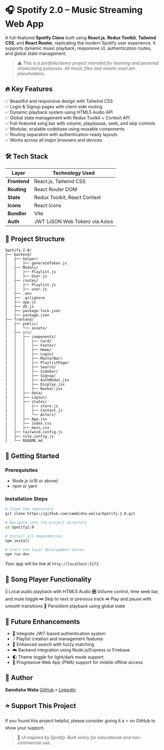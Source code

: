 
# 🎧 Spotify 2.0 – Music Streaming Web App

A full-featured **Spotify Clone** built using **React.js**, **Redux Toolkit**, **Tailwind CSS**, and **React Router**, replicating the modern Spotify user experience. It supports dynamic music playback, responsive UI, authentication routes, and global state management.

> ⚠️ *This is a portfolio/demo project intended for learning and personal showcasing purposes. All music files and assets used are placeholders.*



## 🔥 Key Features

✅ Beautiful and responsive design with Tailwind CSS  
✅ Login & Signup pages with client-side routing  
✅ Dynamic playback system using HTML5 Audio API  
✅ Global state management with Redux Toolkit + Context API  
✅ Full-featured song bar with volume, play/pause, seek, and skip controls  
✅ Modular, scalable codebase using reusable components  
✅ Routing separation with authentication-ready layouts  
✅ Works across all major browsers and devices



## 🛠 Tech Stack

| Layer         | Technology Used                |
|---------------|--------------------------------|
| **Frontend**  | React.js, Tailwind CSS         |
| **Routing**   | React Router DOM               |
| **State**     | Redux Toolkit, React Context   |
| **Icons**     | React Icons                    |
| **Bundler**   | Vite                           |
| **Auth**      | JWT (JSON Web Token) via Axios |




## 📁 Project Structure

```plaintext
Spotify-2.0/
├── backend/
│   ├── helper/         
│   │   ├── generateToken.js
│   ├── Modals/
│   │   ├── Playlist.js
│   │   ├── User.js
│   ├── routes/
│   │   ├── Playlist.js
│   │   ├── user.js
│   ├── .env             
│   ├── .gitignore             
│   ├── app.js
|   ├── db.js            
│   ├── package-lock.json            
│   ├── package.json 
├── frontend/
|   ├── public/
|   │   └── assets/             
|   ├── src/
|   │   ├── components/        
|   │   │   ├── Card/
|   │   │   ├── Footer/
|   │   │   ├── Home/
|   │   │   ├── Login/
|   │   │   ├── MasterBar/
|   │   │   ├── PlaylistPage/
|   │   │   ├── Search/
|   │   │   ├── Sidebar/
|   │   │   ├── Signup/ 
|   │   │   ├── AuthModal.jsx   
|   │   │   ├── Display.jsx  
|   │   │   ├── Navbar.jsx 
|   │   ├── data/
|   │   ├── Layout/             
|   │   ├── states/             
|   │   │   ├── store.js
|   │   │   ├── Context.js
|   │   │   └── Actors/
|   │   ├── App.jsx            
|   │   ├── index.css
|   │   ├── main.jsx
|   ├── tailwind.config.js
|   ├── vite.config.js
|   └── README.md
````



## 🚀 Getting Started

### Prerequisites

* Node.js (v16 or above)
* npm or yarn

### Installation Steps

```bash
# Clone the repository
git clone https://github.com/samdisha-walia/Spotify-2.0.git

# Navigate into the project directory
cd Spotify2.0

# Install all dependencies
npm install

# Start the local development server
npm run dev
```

Your app will be live at `http://localhost:5173`.


## 🎵 Song Player Functionality

🎚️ Local audio playback with HTML5 Audio
🎛️ Volume control, time seek bar, and mute toggle
⏭️ Skip to next or previous track
⏯️ Play and pause with smooth transitions
🔁 Persistent playback using global state



## 🌱 Future Enhancements

* 🔐 Integrate JWT-based authentication system
* 🎶 Playlist creation and management features
* 🔎 Enhanced search with fuzzy matching
* ☁️ Backend integration using Node.js/Express or Firebase
* 🌓 Theme toggle for light/dark mode support
* 📱 Progressive Web App (PWA) support for mobile offline access


## 👤 Author

**Samdisha Walia**
[GitHub](https://github.com/Samdisha-Walia) • [LinkedIn](https://linkedin.com/in/samdisha-walia) 



## ⭐️ Support This Project

If you found this project helpful, please consider giving it a ⭐️ on GitHub to show your support.



> 📝 *UI inspired by Spotify. Built solely for educational and non-commercial use.*


